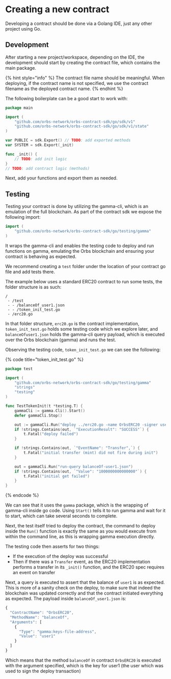 # Creating a new contract

Developing a contract should be done via a Golang IDE, just any other project using Go.

## Development

After starting a new project/workspace, depending on the IDE, the development should start by creating the contract file, which contains the main package.

{% hint style="info" %}
The contract file name should be meaningful. When deploying, if the contract name is not specified, we use the contract filename as the deployed contract name.
{% endhint %}

The following boilerplate can be a good start to work with:

```go
package main

import (
    "github.com/orbs-network/orbs-contract-sdk/go/sdk/v1"
    "github.com/orbs-network/orbs-contract-sdk/go/sdk/v1/state"
)

var PUBLIC = sdk.Export() // TODO: add exported methods
var SYSTEM = sdk.Export(_init)

func _init() {
    // TODO: add init logic
}
// TODO: add contract logic (methods)
```

Next, add your functions and export them as needed.

## Testing

Testing your contract is done by utilizing the gamma-cli, which is an emulation of the full blockchain. As part of the contract sdk we expose the following import:

```go
import (
    "github.com/orbs-network/orbs-contract-sdk/go/testing/gamma"
)
```

It wraps the gamma-cli and enables the testing code to deploy and run functions on gamma, emulating the Orbs blockchain and ensuring your contract is behaving as expected.

We recommend creating a `test` folder under the location of your contract go file and add tests there.

The example below uses a standard ERC20 contract to run some tests, the folder structure is as such:

```text
/
 - /test
 - - /balanceOf_user1.json
 - - /token_init_test.go
 - /erc20.go
```

In that folder structure, `erc20.go` is the contract implementation, `token_init_test.go` holds some testing code which we explore later, and `balanceOfuser1.json` holds the gamma-cli query payload, which is executed over the Orbs blockchain \(gamma\) and runs the test.

Observing the testing code, `token_init_test.go` we can see the following:

{% code title="token\_init\_test.go" %}
```go
package test

import (
    "github.com/orbs-network/orbs-contract-sdk/go/testing/gamma"
    "strings"
    "testing"
)

func TestTokenInit(t *testing.T) {
    gammaCli := gamma.Cli().Start()
    defer gammaCli.Stop()

    out := gammaCli.Run("deploy ../erc20.go -name OrbsERC20 -signer user1")
    if !strings.Contains(out, `"ExecutionResult": "SUCCESS"`) {
        t.Fatal("deploy failed")
    }

    if !strings.Contains(out, `"EventName": "Transfer",`) {
        t.Fatal("initial transfer (mint) did not fire during init")
    }

    out = gammaCli.Run("run-query balanceOf-user1.json")
    if !strings.Contains(out, `"Value": "1000000000000000"`) {
        t.Fatal("initial get failed")
    }
}
```
{% endcode %}

We can see that it uses the `gamma` package, which is the wrapping of gamma-cli inside go code. Using `Start()` tells it to run gamma and wait for it to start, which can take several seconds to complete.

Next, the test itself tried to deploy the contract, the command to deploy inside the `Run()` function is exactly the same as you would execute from within the command line, as this is wrapping gamma execution directly.

The testing code then asserts for two things:

* If the execution of the deploy was successful
* Then if there was a `Transfer` event, as the ERC20 implementation performs a transfer in its `_init()` function, and the ERC20 spec requires an event on transfer

Next, a query is executed to assert that the balance of `user1` is as expected. This is more of a sanity check on the deploy, to make sure that indeed the blockchain was updated correctly and that the contract initiated everything as expected. The payload inside `balanceOf_user1.json` is:

```javascript
{
  "ContractName": "OrbsERC20",
  "MethodName": "balanceOf",
  "Arguments": [
    {
      "Type": "gamma:keys-file-address",
      "Value": "user1"
    }
  ]
}
```

Which means that the method `balanceOf` in contract `OrbsERC20` is executed with the argument specified, which is the key for user1 \(the user which was used to sign the deploy transaction\)

